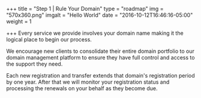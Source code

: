 +++
title = "Step 1 | Rule Your Domain"
type = "roadmap"
img = "570x360.png"
imgalt = "Hello World"
date = "2016-10-12T16:46:16-05:00"
weight = 1

+++
Every service we provide involves your domain name making it the logical place to begin our process.

We encourage new clients to consolidate their entire domain portfolio to our domain management platform to ensure they have full control and access to the support they need.

Each new registration and transfer extends that domain's registration period by one year. After that we will monitor your registration status and processing the renewals on your behalf as they become due.
<!--more-->
